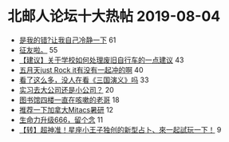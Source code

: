 # 北邮人论坛十大热帖 2019-08-04

- [是我的错?让我自己冷静一下](https://bbs.byr.cn/article/Feeling/3117674) 61
- [征友啦。](https://bbs.byr.cn/article/Friends/1933211) 55
- [【建议】关于学校如何处理废旧自行车的一点建议](https://bbs.byr.cn/article/Cycling/172580) 43
- [五月天just Rock it有没有一起冲的啊](https://bbs.byr.cn/article/Music/341198) 40
- [看了这么多，没人在看《三国演义》吗](https://bbs.byr.cn/article/Reading/55120) 33
- [实习去大公司还是小公司？](https://bbs.byr.cn/article/Job/2042370) 20
- [图书馆四楼一直在咳嗽的老哥](https://bbs.byr.cn/article/AimGraduate/1172448) 18
- [推荐一下加拿大Mitacs暑研](https://bbs.byr.cn/article/GoAbroad/365731) 12
- [生命力升级666，留个念](https://bbs.byr.cn/article/Talking/6140080) 11
- [【转】超神准！星座小王子独创的新型占卜、來一起試玩一下！](https://bbs.byr.cn/article/Constellations/326533) 9


